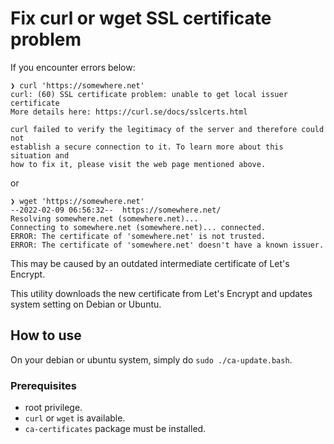 # Fix curl or wget SSL certificate problem

If you encounter errors below:

```log
❯ curl 'https://somewhere.net'
curl: (60) SSL certificate problem: unable to get local issuer certificate
More details here: https://curl.se/docs/sslcerts.html

curl failed to verify the legitimacy of the server and therefore could not
establish a secure connection to it. To learn more about this situation and
how to fix it, please visit the web page mentioned above.
```

or

```log
❯ wget 'https://somewhere.net'
--2022-02-09 06:56:32--  https://somewhere.net/
Resolving somewhere.net (somewhere.net)...
Connecting to somewhere.net (somewhere.net)... connected.
ERROR: The certificate of 'somewhere.net' is not trusted.
ERROR: The certificate of 'somewhere.net' doesn't have a known issuer.
```

This may be caused by an outdated intermediate certificate of Let's Encrypt.

This utility downloads the new certificate from Let's Encrypt and updates system setting on Debian or Ubuntu.

## How to use

On your debian or ubuntu system, simply do `sudo ./ca-update.bash`.

### Prerequisites

- root privilege.
- `curl` or `wget` is available.
- `ca-certificates` package must be installed.

